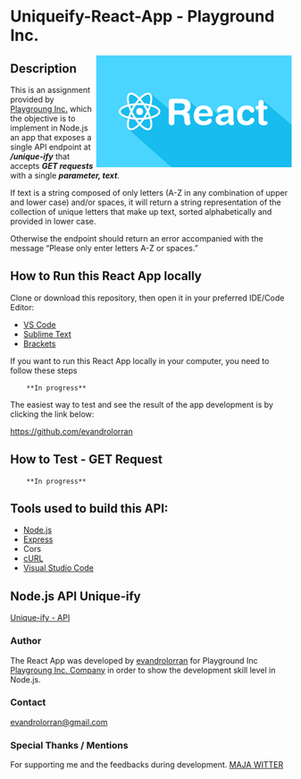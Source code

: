 # Uniqueify-React-App - Playground Inc.

<img src="./src/assets/images/react-background.png" width="350" height="200" align="right">

## Description

This is an assignment provided by [Playgroung Inc.](https://playgroundinc.com/) which the objective is to implement in Node.js an app that exposes a single API endpoint at _**/unique-ify**_ that accepts _**GET requests**_ with a single _**parameter, text**_.

If text is a string composed of only letters (A-Z in any combination of upper and lower case) and/or spaces, it will return a string representation of the collection of unique letters that make up text, sorted alphabetically and provided in lower case.

Otherwise the endpoint should return an error accompanied with the message “Please only enter letters A-Z or spaces.”

## How to Run this React App locally

Clone or download this repository, then open it in your preferred IDE/Code Editor:

- [VS Code](https://code.visualstudio.com/)
- [Sublime Text](https://www.sublimetext.com/)
- [Brackets](http://brackets.io/)

If you want to run this React App locally in your computer, you need to follow these steps

        **In progress**

The easiest way to test and see the result of the app development is by clicking the link below:

https://github.com/evandrolorran

## How to Test - GET Request

        **In progress**

## Tools used to build this API:

- [Node.js](https://nodejs.org/en/)
- [Express](https://expressjs.com/)
- Cors
- [cURL](https://curl.haxx.se/)
- [Visual Studio Code](https://code.visualstudio.com/)

## Node.js API Unique-ify

[Unique-ify - API](https://github.com/evandrolorran/api-uniqueify)

### Author

The React App was developed by [evandrolorran](https://github.com/evandrolorran) for Playground Inc [Playgroung Inc. Company](https://playgroundinc.com/) in order to show the development skill level in Node.js.

### Contact

evandrolorran@gmail.com

### Special Thanks / Mentions

For supporting me and the feedbacks during development. [MAJA WITTER](https://twitter.com/wchwd)
